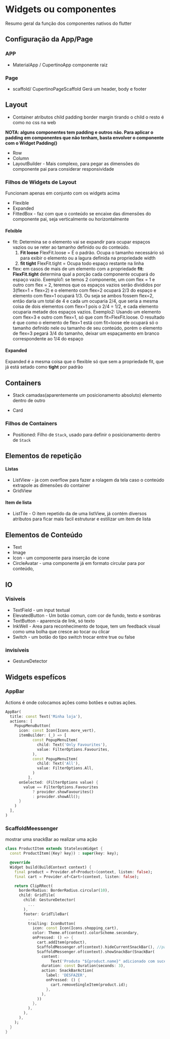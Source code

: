 # Widgets ou componentes
Resumo geral da função dos componentes nativos do flutter

## Configuração da App/Page
### APP
- MaterialApp / CupertinoApp
componente raiz

### Page
- scaffold/ CupertinoPageScaffold
Gerá um header, body e footer

## Layout
- Container
  atributos 
      child
      padding
      border
      margin
  tirando o child o resto é como no css na web

**NOTA: alguns componentes tem padding e outros não. Para aplicar o padding em componentes que não tenham, basta envolver o componente com o Widget Padding()**
- Row
- Column
- LayoutBuilder - Mais complexo, para pegar as dimensões do componente pai para considerar responsividade
### Filhos de Widgets de Layout
Funcionam apenas em conjunto com os widgets acima

- Flexible
- Expanded 
- FittedBox - faz com que o conteúdo se encaixe das dimensões do componente pai, seja verticalmente ou horizontalmente 

#### Felxible
- fit: Determina se o elemento vai se expandir para ocupar espaços vazios ou se reter ao tamanho definido ou do conteúdo.
    1. **Fit loose** FlexFit.loose = É o padrão. Ocupa o tamanho necessário só para exibir o elemento ou a lagura definida na propriedade width
    2. **fit tight** FlexFit.tight = Ocupa todo espaço restante na linha
- flex: em casos de mais de um elemento com a propriedade **fit: FlexFit.tight** determina qual a porção cada componente ocupará do espaço vazio.
  Exemplo1: se temos 2 componente, um com flex = 1 e outro com flex = 2, teremos que os espaços vazios serão divididos por 3(flex=1 + flex=2) e o elemento com flex=2 ocupará 2/3 do espaço e elemento com flex=1 ocupará 1/3. Ou seja se ambos fossem flex=2, então daria um total de 4 e cada um ocuparia 2/4, que seria a mesma coisa de dois elementos com flex=1 pois o 2/4 = 1/2, e cada elemento ocuparia metade dos espaços vazios. 
  Exemplo2: Usando um elemento com flex=3 e outro com flex=1, só que com fit=FlexFit.loose. O resultado é que como o elemento de flex=1 está com fit=loose ele ocupará só o tamanho definido nele ou tamanho de seu conteúdo, porém o elemento de flex=3 pegará 3/4 do tamanho, deixar um espaçamento em branco correspondente ao 1/4 do espaço

#### Expanded
Expanded é a mesma coisa que o flexible só que sem a propriedade fit, que já está setado como **tight** por padrão
## Containers
- Stack
camadas(aparentemente um posicionamento absoluto) elemento dentro de outro

- Card

### Filhos de Containers
 - Positioned: Filho de `Stack`, usado para definir o posicionamento dentro de `Stack`

## Elementos de repetição
#### Listas
- ListView - ja com overflow para fazer a rolagem da tela caso o conteúdo extrapole as dimensões do container
- GridView

#### Item de lista
- ListTile - O item repetido da de uma listView, já contém diversos atributos para ficar mais facil estruturar e estilizar um item de lista

## Elementos de Conteúdo
- Text
- Image
- Icon - um componente para inserção de icone
- CircleAvatar - uma componente já em formato circular para por conteúdo,


## IO
### Visiveis
- TextField - um input textual
- ElevatedButton - Um botão comun, com cor de fundo, texto e sombras
- TextButton - aparencia de link, só texto
- InkWell - Area para reconhecimento de toque, tem um feedback visual como uma bolha que cresce ao tocar ou clicar
- Switch - um botão do tipo switch trocar entre true ou false

### invisíveis
- GestureDetector


## Widgets espefícos

### AppBar
Actions é onde colocamos ações como botões e outras ações.

```dart
AppBar(
  title: const Text('Minha loja'),
  actions: [
    PopupMenuButton(
      icon: const Icon(Icons.more_vert),
      itemBuilder: (_) => [
            const PopupMenuItem(
              child: Text('Only Favourites'),
              value: FilterOptions.Favourites,
            ),
            const PopupMenuItem(
              child: Text('All'),
              value: FilterOptions.All,
            )
          ],
      onSelected: (FilterOptions value) {
        value == FilterOptions.Favourites
            ? provider.showFavourites()
            : provider.showAll();
      }
    )
  ],
)
```
### ScaffoldMeessenger
mostrar uma snackBar ao realizar uma ação

```dart
class ProductItem extends StatelessWidget {
  const ProductItem({Key? key}) : super(key: key);

  @override
  Widget build(BuildContext context) {
    final product = Provider.of<Product>(context, listen: false);
    final cart = Provider.of<Cart>(context, listen: false);

    return ClipRRect(
      borderRadius: BorderRadius.circular(10),
      child: GridTile(
        child: GestureDetector(
          ...
        ),
        footer: GridTileBar(
          ...
          trailing: IconButton(
            icon: const Icon(Icons.shopping_cart),
            color: Theme.of(context).colorScheme.secondary,
            onPressed: () => {
              cart.addItem(product),
              ScaffoldMessenger.of(context).hideCurrentSnackBar(), //para caso ainda não tenha acabado a duração do snackbar anterior
              ScaffoldMessenger.of(context).showSnackBar(SnackBar(
                content:
                    Text('Produto "${product.name}" adicionado com sucesso!'),
                duration: const Duration(seconds: 3),
                action: SnackBarAction(
                  label: 'DESFAZER',
                  onPressed: () {
                    cart.removeSingleItem(product.id);
                  },
                ),
              ))
            },
          ),
        ),
      ),
    );
  }
}

```